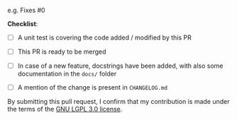 <!--
Thanks for your interest in the project. Bugs filed and PRs submitted are appreciated!

Some guidelines are provided like this, in HTML comments, to expedite the code review before merging your contribution.

First, please make sure that you have read the documentation page on fpdf2 development:
https://py-pdf.github.io/fpdf2/Development.html

If you're new to contributing to open source projects,
you might find this free video course helpful: http://kcd.im/pull-request
-->

<!-- What changes are being made? (What feature/bug is being fixed here?) -->

e.g. Fixes #0 <!-- This will automatically close issue #0 once the PR is merged: https://help.github.com/en/articles/closing-issues-using-keywords -->

<!-- Have you done all of these things?  -->
**Checklist**:

<!-- To check an item, place an "x" in the box like so: "- [x] Item description"
     Add "N/A" to the end of each line that's irrelevant to your changes -->

- [ ] A unit test is covering the code added / modified by this PR

- [ ] This PR is ready to be merged <!-- In your opinion, can this be merged as soon as it's reviewed? Else, this can be turned into a Draft PR -->

- [ ] In case of a new feature, docstrings have been added, with also some documentation in the `docs/` folder

- [ ] A mention of the change is present in `CHANGELOG.md`

<!-- Feel free to add additional comments, and to ask questions if some of those guidelines are unclear to you! -->

<!--
Once a PR is merged, maintainers will add your name to the contributors table in README.md.
If they forget, or you do not wish this to happen, please mention it.
-->

By submitting this pull request, I confirm that my contribution is made under the terms of the [GNU LGPL 3.0 license](https://github.com/py-pdf/fpdf2/blob/master/LICENSE).
